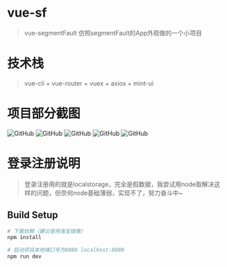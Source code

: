 # vue-sf

> vue-segmentFault 仿照segmentFault的App外观做的一个小项目

# 技术栈

> vue-cli + vue-router + vuex + axios + mint-ui

# 项目部分截图

![GitHub](http://oqjgod7s1.bkt.clouddn.com/WechatIMG359.jpeg?v=3&s=100 "GitHub,Social Coding")
![GitHub](http://oqjgod7s1.bkt.clouddn.com/WechatIMG360.jpeg?v=3&s=100 "GitHub,Social Coding")
![GitHub](http://oqjgod7s1.bkt.clouddn.com/WechatIMG361.jpeg?v=3&s=100 "GitHub,Social Coding")
![GitHub](http://oqjgod7s1.bkt.clouddn.com/WechatIMG362.jpeg?v=3&s=100 "GitHub,Social Coding")
![GitHub](http://oqjgod7s1.bkt.clouddn.com/WechatIMG363.jpeg?v=3&s=100 "GitHub,Social Coding")

# 登录注册说明
> 登录注册用的就是localstorage，完全是假数据，我尝试用node取解决这样的问题，但奈何node基础薄弱，实现不了，努力奋斗中~

## Build Setup

``` bash
# 下载依赖（建议使用淘宝镜像）
npm install

# 启动项目本地端口号为8080 localhost:8080
npm run dev

```
